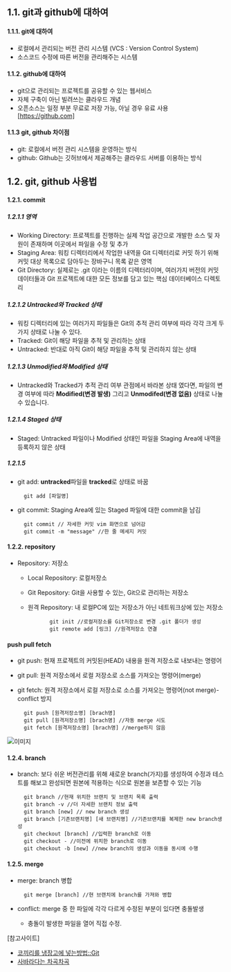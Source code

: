 ## 1.1. git과 github에 대하여
#### 1.1.1. git에 대하여
+ 로컬에서 관리되는 버전 관리 시스템 (VCS : Version Control System)
+ 소스코드 수정에 따른 버전을 관리해주는 시스템
        
#### 1.1.2. github에 대하여
+ git으로 관리되는 프로젝트를 공유할 수 있는 웹서비스
+ 자체 구축이 아닌 빌려쓰는 클라우드 개념
+ 오픈소스는 일정 부분 무료로 저장 가능, 아닐 경우 유료 사용
[https://github.com]
    
    
#### 1.1.3 git, github 차이점
+ git: 로컬에서 버전 관리 시스템을 운영하는 방식
+ github: Github는 깃허브에서 제공해주는 클라우드 서버를 이용하는 방식
            
## 1.2. git, github 사용법
#### 1.2.1. commit
##### 1.2.1.1 영역
+ Working Directory: 프로젝트를 진행하는 실제 작업 공간으로 개발한 소스 및 자원이 존재하며 이곳에서 파일을 수정 및 추가
+ Staging Area: 워킹 디렉터리에서 작업한 내역을 Git 디렉터리로 커밋 하기 위해 커밋 대상 목록으로 담아두는 장바구니 목록 같은 영역
+ Git Directory: 실제로는 .git 이라는 이름의 디렉터리이며, 여러가지 버전의 커밋 데이터들과 Git 프로젝트에 대한 모든 정보를 담고 있는 핵심 데이터베이스 디렉토리

##### 1.2.1.2 Untracked와 Tracked 상태
+ 워킹 디렉터리에 있는 여러가지 파일들은 Git의 추적 관리 여부에 따라 각각 크게 두 가지 상태로 나눌 수 있다.
+ Tracked: Git이 해당 파일을 추적 및 관리하는 상태
+ Untracked: 반대로 아직 Git이 해당 파일을 추적 및 관리하지 않는 상태

##### 1.2.1.3 Unmodified와 Modified 상태
+ Untracked와 Tracked가 추적 관리 여부 관점에서 바라본 상태 였다면, 파일의 변경 여부에 따라 **Modified(변경 발생)** 그리고 **Unmodifed(변경 없음)** 상태로 나눌 수 있습니다.

##### 1.2.1.4 Staged 상태
+ Staged: Untracked 파일이나 Modified 상태인 파일을 Staging Area에 내역을 등록하지 않은 상태

##### 1.2.1.5
+ git add: **untracked**파일을 **tracked**로 상태로 바꿈

        git add [파일명]
+ git commit: Staging Area에 있는 Staged 파일에 대한 commit을 남김

        git commit // 자세한 커밋 vim 화면으로 넘어감
        git commit -m "message" //한 줄 메세지 커밋
#### 1.2.2. repository
+ Repository: 저장소
   - Local Repository: 로컬저장소
   - Git Repository: Git을 사용할 수 있는, Git으로 관리하는 저장소
   - 원격 Repository: 내 로컬PC에 있는 저장소가 아닌 네트워크상에 있는 저장소    
                
                git init //로컬저장소를 Git저장소로 변경 .git 폴더가 생성
                git remote add [링크] //원격저장소 연결
#### push pull fetch
+ git push: 현재 프로젝트의 커밋된(HEAD) 내용을 원격 저장소로 내보내는 명령어
+ git pull: 원격 저장소에서 로컬 저장소로 소스를 가져오는 명령어(merge)
+ git fetch: 원격 저장소에서 로컬 저장소로 소스를 가져오는 명령어(not merge)-conflict 방지

        git push [원격저장소명] [brach명]
        git pull [원격저장소명] [brach명] //자동 merge 시도
        git fetch [원격저장소명] [brach명] //merge하지 않음
![이미지](https://i.ytimg.com/vi/0nqJKEh3YCc/maxresdefault.jpg "pull push fetch")
#### 1.2.4. branch
+ branch: 보다 쉬운 버전관리를 위해 새로운 branch(가지)를 생성하여 수정과 테스트를 해보고 완성되면 원본에 적용하는 식으로 원본을 보존할 수 있는 기능
        
        git branch //현재 위치한 브랜치 및 브랜치 목록 출력
        git branch -v //더 자세한 브랜치 정보 출력
        git branch [new] // new branch 생성
        git branch [기존브랜치명] [새 브랜치명] //기존브랜치를 복제한 new branch생성
        git checkout [branch] //입력한 branch로 이동
        git checkout - //이전에 위치한 branch로 이동
        git checkout -b [new] //new branch의 생성과 이동을 동시에 수행
#### 1.2.5. merge
+ merge: branch 병합

        git merge [branch] //현 브랜치에 branch를 가져와 병합
+ conflict: merge 중 한 파일에 각각 다르게 수정된 부분이 있다면 충돌발생
  - 충돌이 발생한 파일을 열어 직접 수정.


[참고사이트]
* [코끼리를 냉장고에 넣는방법::Git](https://dololak.tistory.com/304)
* [사바라다는 차곡차곡](https://sabarada.tistory.com/75)

